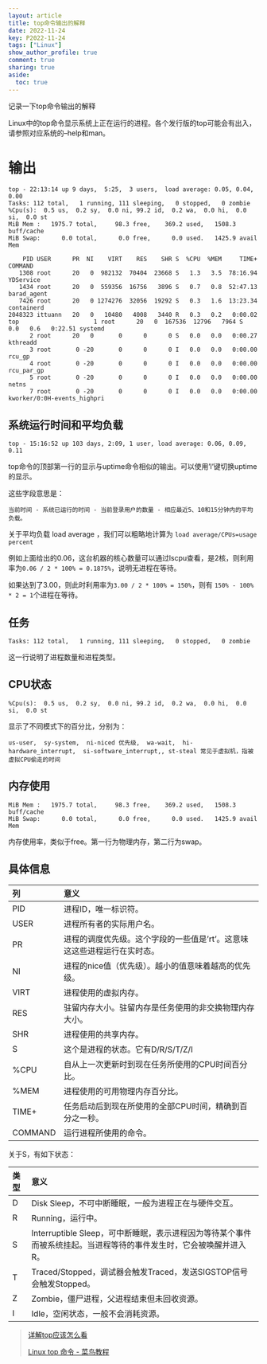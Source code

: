 ```yaml
---
layout: article
title: top命令输出的解释
date: 2022-11-24
key: P2022-11-24
tags: ["Linux"]
show_author_profile: true
comment: true
sharing: true
aside:
  toc: true
---
```


记录一下top命令输出的解释

<!--more-->

Linux中的top命令显示系统上正在运行的进程。各个发行版的top可能会有出入，请参照对应系统的–help和man。

# 输出

```
top - 22:13:14 up 9 days,  5:25,  3 users,  load average: 0.05, 0.04, 0.00
Tasks: 112 total,   1 running, 111 sleeping,   0 stopped,   0 zombie
%Cpu(s):  0.5 us,  0.2 sy,  0.0 ni, 99.2 id,  0.2 wa,  0.0 hi,  0.0 si,  0.0 st
MiB Mem :   1975.7 total,     98.3 free,    369.2 used,   1508.3 buff/cache
MiB Swap:      0.0 total,      0.0 free,      0.0 used.   1425.9 avail Mem

    PID USER      PR  NI    VIRT    RES    SHR S  %CPU  %MEM     TIME+ COMMAND
   1308 root      20   0  982132  70404  23668 S   1.3   3.5  78:16.94 YDService
   1434 root      20   0  559356  16756   3896 S   0.7   0.8  52:47.13 barad_agent
   7426 root      20   0 1274276  32056  19292 S   0.3   1.6  13:23.34 containerd
2048323 ittuann   20   0   10480   4008   3440 R   0.3   0.2   0:00.02 top               	   1 root      20   0  167536  12796   7964 S   0.0   0.6   0:22.51 systemd
      2 root      20   0       0      0      0 S   0.0   0.0   0:00.27 kthreadd
      3 root       0 -20       0      0      0 I   0.0   0.0   0:00.00 rcu_gp
      4 root       0 -20       0      0      0 I   0.0   0.0   0:00.00 rcu_par_gp
      5 root       0 -20       0      0      0 I   0.0   0.0   0:00.00 netns
      7 root       0 -20       0      0      0 I   0.0   0.0   0:00.00 kworker/0:0H-events_highpri
```

## 系统运行时间和平均负载

```
top - 15:16:52 up 103 days, 2:09, 1 user, load average: 0.06, 0.09, 0.11
```

top命令的顶部第一行的显示与uptime命令相似的输出。可以使用’l’键切换uptime的显示。

这些字段意思是：

`当前时间 - 系统已运行的时间 - 当前登录用户的数量 - 相应最近5、10和15分钟内的平均负载。`

关于平均负载 load average ，我们可以粗略地计算为 `load average/CPUs=usage percent`

例如上面给出的0.06，这台机器的核心数量可以通过lscpu查看，是2核，则利用率为`0.06 / 2 * 100% = 0.1875%`，说明无进程在等待。

如果达到了3.00，则此时利用率为`3.00 / 2 * 100% = 150%`，则有 `150% - 100% * 2 = 1`个进程在等待。

## 任务

```
Tasks: 112 total,   1 running, 111 sleeping,   0 stopped,   0 zombie
```

这一行说明了进程数量和进程类型。

## CPU状态

```
%Cpu(s):  0.5 us,  0.2 sy,  0.0 ni, 99.2 id,  0.2 wa,  0.0 hi,  0.0 si,  0.0 st
```

显示了不同模式下的百分比，分别为：

`us-user,  sy-system,  ni-niced 优先级,  wa-wait,  hi-hardware_interrupt,  si-software_interrupt,, st-steal 常见于虚拟机，指被虚拟CPU偷走的时间`

## 内存使用

```
MiB Mem :   1975.7 total,     98.3 free,    369.2 used,   1508.3 buff/cache
MiB Swap:      0.0 total,      0.0 free,      0.0 used.   1425.9 avail Mem
```

内存使用率，类似于free。第一行为物理内存，第二行为swap。

## 具体信息

| 列      | 意义                                                                     |
| :------ | :----------------------------------------------------------------------- |
| PID     | 进程ID，唯一标识符。                                                     |
| USER    | 进程所有者的实际用户名。                                                 |
| PR      | 进程的调度优先级。这个字段的一些值是’rt’。这意味这这些进程运行在实时态。 |
| NI      | 进程的nice值（优先级）。越小的值意味着越高的优先级。                     |
| VIRT    | 进程使用的虚拟内存。                                                     |
| RES     | 驻留内存大小。驻留内存是任务使用的非交换物理内存大小。                   |
| SHR     | 进程使用的共享内存。                                                     |
| S       | 这个是进程的状态。它有D/R/S/T/Z/I                                        |
| %CPU    | 自从上一次更新时到现在任务所使用的CPU时间百分比。                        |
| %MEM    | 进程使用的可用物理内存百分比。                                           |
| TIME+   | 任务启动后到现在所使用的全部CPU时间，精确到百分之一秒。                  |
| COMMAND | 运行进程所使用的命令。                                                   |

关于S，有如下状态：

| 类型 | 意义                                                                                                               |
| :--- | :----------------------------------------------------------------------------------------------------------------- |
| D    | Disk Sleep，不可中断睡眠，一般为进程正在与硬件交互。                                                               |
| R    | Running，运行中。                                                                                                  |
| S    | Interruptible Sleep，可中断睡眠，表示进程因为等待某个事件而被系统挂起。当进程等待的事件发生时，它会被唤醒并进入R。 |
| T    | Traced/Stopped，调试器会触发Traced，发送SIGSTOP信号会触发Stopped。                                                 |
| Z    | Zombie，僵尸进程，父进程结束但未回收资源。                                                                         |
| I    | Idle，空闲状态，一般不会消耗资源。                                                                                 |

> [详解top应该怎么看](https://laplacence.github.io/2021/01/25/tutorial_of_top/)
>
> [Linux top 命令 - 菜鸟教程](https://www.runoob.com/linux/linux-comm-top.html)
